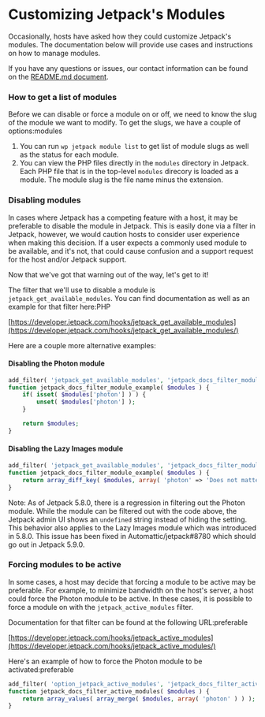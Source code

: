 # Customizing Jetpack's Modules

Occasionally, hosts have asked how they could customize Jetpack's modules. The documentation below will provide use cases and instructions on how to manage modules.

If you have any questions or issues, our contact information can be found on the [README.md document](../README.md).

### How to get a list of modules

Before we can disable or force a module on or off, we need to know the slug of the module we want to modify. To get the slugs, we have a couple of options:modules

1) You can run `wp jetpack module list` to get list of module slugs as well as the status for each module.
2) You can view the PHP files directly in the `modules` directory in Jetpack. Each PHP file that is in the top-level `modules` direcory is loaded as a module. The module slug is the file name minus the extension.

### Disabling modules

In cases where Jetpack has a competing feature with a host, it may be preferable to disable the module in Jetpack. This is easily done via a filter in Jetpack, however, we would caution hosts to consider user experience when making this decision. If a user expects a commonly used module to be available, and it's not, that could cause confusion and a support request for the host and/or Jetpack support.

Now that we've got that warning out of the way, let's get to it!

The filter that we'll use to disable a module is `jetpack_get_available_modules`. You can find documentation as well as an example for that filter here:PHP

[https://developer.jetpack.com/hooks/jetpack_get_available_modules](https://developer.jetpack.com/hooks/jetpack_get_available_modules/)

Here are a couple more alternative examples:

#### Disabling the Photon module

```php
add_filter( 'jetpack_get_available_modules', 'jetpack_docs_filter_module_example' );
function jetpack_docs_filter_module_example( $modules ) {
	if( isset( $modules['photon'] ) ) {
		unset( $modules['photon'] );
	}

	return $modules;
}
```

#### Disabling the Lazy Images module

```php
add_filter( 'jetpack_get_available_modules', 'jetpack_docs_filter_module_example' );
function jetpack_docs_filter_module_example( $modules ) {
	return array_diff_key( $modules, array( 'photon' => 'Does not matter' ) );
}
```

Note: As of Jetpack 5.8.0, there is a regression in filtering out the Photon module. While the module can be filtered out with the code above, the Jetpack admin UI shows an `undefined` string instead of hiding the setting. This behavior also applies to the Lazy Images module which was introduced in 5.8.0. This issue has been fixed in Automattic/jetpack#8780 which should go out in Jetpack 5.9.0.

### Forcing modules to be active

In some cases, a host may decide that forcing a module to be active may be preferable. For example, to minimize bandwidth on the host's server, a host could force the Photon module to be active. In these cases, it is possible to force a module on with the `jetpack_active_modules` filter.

Documentation for that filter can be found at the following URL:preferable

[https://developer.jetpack.com/hooks/jetpack_active_modules](https://developer.jetpack.com/hooks/jetpack_active_modules/)

Here's an example of how to force the Photon module to be activated:preferable

```php
add_filter( 'option_jetpack_active_modules', 'jetpack_docs_filter_active_modules' );
function jetpack_docs_filter_active_modules( $modules ) {
	return array_values( array_merge( $modules, array( 'photon' ) ) );
}
```
